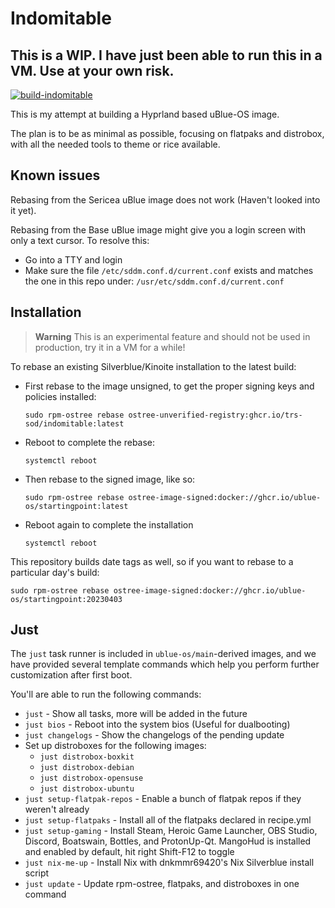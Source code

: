 # Indomitable

## This is a WIP. I have just been able to run this in a VM. Use at your own risk.

[![build-indomitable](https://github.com/trs-sod/indomitable/actions/workflows/build.yml/badge.svg)](https://github.com/trs-sod/indomitable/actions/workflows/build.yml)

This is my attempt at building a Hyprland based uBlue-OS image. 

The plan is to be as minimal as possible, focusing on flatpaks and distrobox, with all the needed tools to theme or rice available. 


## Known issues

Rebasing from the Sericea uBlue image does not work (Haven't looked into it yet).

Rebasing from the Base uBlue image might give you a login screen with only a text cursor. To resolve this:

 - Go into a TTY and login
 - Make sure the file `/etc/sddm.conf.d/current.conf` exists and matches the one in this repo under: `/usr/etc/sddm.conf.d/current.conf`


## Installation

> **Warning**
> This is an experimental feature and should not be used in production, try it in a VM for a while!

To rebase an existing Silverblue/Kinoite installation to the latest build:

- First rebase to the image unsigned, to get the proper signing keys and policies installed:
  ```
  sudo rpm-ostree rebase ostree-unverified-registry:ghcr.io/trs-sod/indomitable:latest
  ```
- Reboot to complete the rebase:
  ```
  systemctl reboot
  ```
- Then rebase to the signed image, like so:
  ```
  sudo rpm-ostree rebase ostree-image-signed:docker://ghcr.io/ublue-os/startingpoint:latest
  ```
- Reboot again to complete the installation
  ```
  systemctl reboot
  ```


This repository builds date tags as well, so if you want to rebase to a particular day's build:

```
sudo rpm-ostree rebase ostree-image-signed:docker://ghcr.io/ublue-os/startingpoint:20230403
```

## Just

The `just` task runner is included in `ublue-os/main`-derived images, and we have provided several template commands which help you perform further customization after first boot.

You'll are able to run the following commands:

- `just` - Show all tasks, more will be added in the future
- `just bios` - Reboot into the system bios (Useful for dualbooting)
- `just changelogs` - Show the changelogs of the pending update
- Set up distroboxes for the following images:
  - `just distrobox-boxkit`
  - `just distrobox-debian`
  - `just distrobox-opensuse`
  - `just distrobox-ubuntu`
- `just setup-flatpak-repos` - Enable a bunch of flatpak repos if they weren't already
- `just setup-flatpaks` - Install all of the flatpaks declared in recipe.yml
- `just setup-gaming` - Install Steam, Heroic Game Launcher, OBS Studio, Discord, Boatswain, Bottles, and ProtonUp-Qt. MangoHud is installed and enabled by default, hit right Shift-F12 to toggle
- `just nix-me-up` - Install Nix with dnkmmr69420's Nix Silverblue install script
- `just update` - Update rpm-ostree, flatpaks, and distroboxes in one command
